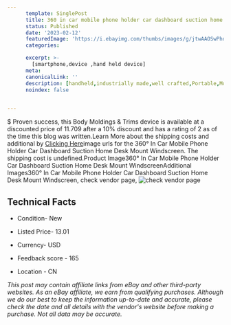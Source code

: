 ```yaml
---
      template: SinglePost
      title: 360 in car mobile phone holder car dashboard suction home desk mount windscreen
      status: Published
      date: '2023-02-12'
      featuredImage: 'https://i.ebayimg.com/thumbs/images/g/jtwAAOSwPhdjR2iO/s-l225.jpg'
      categories: 

      excerpt: >-
        [smartphone,device ,hand held device]
      meta:
      canonicalLink: ''
      description: [handheld,industrially made,well crafted,Portable,Mobile,Compact,Convenient,Lightweight,Maneuverable,Man-portable,Miniature,Carriable,Hand-held,Light,Holdable,Transportable,Mobile device,Pocket-sized,On-the-go,Wireless,Cordless,Compact size,Convenient size, smartphone,device ,hand held device]
      noindex: false

        
---
```

$
    Proven success, this Body Moldings & Trims device is available at a discounted price of 11.709 after a 10% discount and has a rating of 2 as of the time this blog was written.Learn More about the shipping costs and additional by [Clicking Here](https://www.ebay.com/itm/403936717139?fits=Make%3AMercury&hash=item5e0c812953%3Ag%3AjtwAAOSwPhdjR2iO&mkevt=1&mkcid=1&mkrid=711-53200-19255-0&campid=%253CePNCampaignId%253E&customid=%253CreferenceId%253E&toolid=10049)image urls for the 360° In Car Mobile Phone Holder Car Dashboard Suction Home Desk Mount Windscreen. The shipping cost is undefined.Product Image360° In Car Mobile Phone Holder Car Dashboard Suction Home Desk Mount WindscreenAdditional Images360° In Car Mobile Phone Holder Car Dashboard Suction Home Desk Mount Windscreen, check vendor page, ![check vendor page](https://origin-galleryplus.ebayimg.com/ws/web/403936717139_2_0_1/225x225.jpg,https://origin-galleryplus.ebayimg.com/ws/web/403936717139_3_0_1/225x225.jpg,https://origin-galleryplus.ebayimg.com/ws/web/403936717139_4_0_1/225x225.jpg,https://origin-galleryplus.ebayimg.com/ws/web/403936717139_5_0_1/225x225.jpg,https://origin-galleryplus.ebayimg.com/ws/web/403936717139_6_0_1/225x225.jpg,https://origin-galleryplus.ebayimg.com/ws/web/403936717139_7_0_1/225x225.jpg,https://origin-galleryplus.ebayimg.com/ws/web/403936717139_8_0_1/225x225.jpg,https://origin-galleryplus.ebayimg.com/ws/web/403936717139_9_0_1/225x225.jpg,https://origin-galleryplus.ebayimg.com/ws/web/403936717139_10_0_1/225x225.jpg,https://origin-galleryplus.ebayimg.com/ws/web/403936717139_11_0_1/225x225.jpg,https://origin-galleryplus.ebayimg.com/ws/web/403936717139_12_0_1/225x225.jpg)
    
    

 ## Technical Facts 



     
      

 - Condition- New 


      

 - Listed Price- 13.01 


      

 - Currency- USD 


      

 - Feedback score - 165 


      

 - Location - CN 


      
      

 *_This post may contain affiliate links from eBay and other third-party websites. As an eBay affiliate, we earn from qualifying purchases. Although we do our best to keep the information up-to-date and accurate, please check the date and all details with the vendor's website before making a purchase. Not all data may be accurate._*



    
    
    
    
    